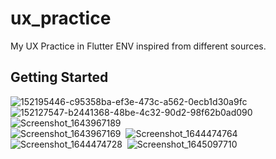 # ux_practice

My UX Practice in Flutter ENV inspired from different sources.

## Getting Started

![152195446-c95358ba-ef3e-473c-a562-0ecb1d30a9fc](https://user-images.githubusercontent.com/51162058/152508148-bf42820f-67b4-4d6d-8afb-2df08f6726d8.png)
&nbsp;![152127547-b2441368-48be-4c32-90d2-98f62b0ad090](https://user-images.githubusercontent.com/51162058/152508187-9378d201-a7ac-4181-82a8-f5ab838df7b3.png)
&nbsp;![Screenshot_1643967189](https://user-images.githubusercontent.com/51162058/152507132-945ff261-9cc0-4c9f-8383-842bdc74df82.png)<br/>![Screenshot_1643967169](https://user-images.githubusercontent.com/51162058/152507284-653eccc2-a56d-45ad-9e17-93d6786f21f4.png)&nbsp;
![Screenshot_1644474764](https://user-images.githubusercontent.com/51162058/153351172-ea865979-2004-4382-9624-5093ee8449e9.png)&nbsp;
![Screenshot_1644474728](https://user-images.githubusercontent.com/51162058/153351211-ef596b70-0d08-45a3-9169-6faf8c09583b.png)&nbsp;
![Screenshot_1645097710](https://user-images.githubusercontent.com/51162058/154473734-f6ee3b83-8a6d-42ae-8b55-d08ece0983da.png)
